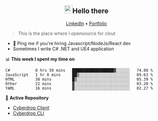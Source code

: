 <h2 align="center"><img src="https://camo.githubusercontent.com/2019d90b5d6b109833b6e130852e36fce013bb14/68747470733a2f2f63756c746f667468657061727479706172726f742e636f6d2f706172726f74732f68642f6c6170746f705f706172726f742e676966" width="25px">Hello there</h2>
<p align="center">
  <a href="https://www.linkedin.com/in/izqalan/">LinkedIn</a>
  • <a href="https://izqalan.github.io/">Portfolio</a>
</p>

> This is the place where I opensource for clout

- 💬 Ping me if you're hiring Javascript/NodeJs/React dev
- Sometimes I write C# .NET and UE4 application

📊 **This week I spent my time on**
<!--START_SECTION:waka-->
```text
C#           8 hrs 50 mins   ██████████████████▓░░░░░░   74.88 % 
JavaScript   1 hr 8 mins     ██▒░░░░░░░░░░░░░░░░░░░░░░   09.63 % 
HTML         38 mins         █▒░░░░░░░░░░░░░░░░░░░░░░░   05.39 % 
Other        22 mins         ▓░░░░░░░░░░░░░░░░░░░░░░░░   03.20 % 
YAML         16 mins         ▓░░░░░░░░░░░░░░░░░░░░░░░░   02.27 % 
```
<!--END_SECTION:waka-->

📕 **Active Repository**
- [Cyberdrop Client](https://github.com/izqalan/cy-client)
- [Cyberdrop CLI](https://github.com/izqalan/Cyberdrop-cli)
